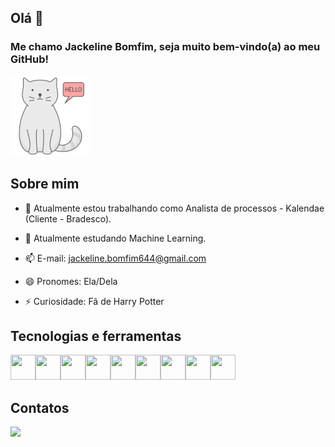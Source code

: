 ## Olá  👋

### Me chamo Jackeline Bomfim, seja muito bem-vindo(a) ao meu GitHub!

![](image/hello.png) 

## Sobre mim

- 🔭 Atualmente estou trabalhando como Analista de processos - Kalendae (Cliente - Bradesco).

- 🌱 Atualmente estudando Machine Learning.

- 📫 E-mail: jackeline.bomfim644@gmail.com

- 😄 Pronomes: Ela/Dela

- ⚡ Curiosidade: Fã de Harry Potter
    

## Tecnologias e ferramentas

<img src="https://cdn.jsdelivr.net/gh/devicons/devicon/icons/git/git-original.svg" width="40" height="40"/><img src="https://cdn.jsdelivr.net/gh/devicons/devicon/icons/java/java-original-wordmark.svg" width="40" height="40" /><img src="https://cdn.jsdelivr.net/gh/devicons/devicon/icons/mysql/mysql-original-wordmark.svg"  width="40" height="40"/><img src="https://cdn.jsdelivr.net/gh/devicons/devicon/icons/angularjs/angularjs-original.svg" width="40" height="40" /><img src="https://cdn.jsdelivr.net/gh/devicons/devicon/icons/javascript/javascript-original.svg"  width="40" height="40"/><img src="https://cdn.jsdelivr.net/gh/devicons/devicon/icons/jira/jira-original-wordmark.svg" width="40" height="40"/><img src="https://cdn.jsdelivr.net/gh/devicons/devicon/icons/spring/spring-original.svg" width="40" height="40"/><img src="https://cdn.jsdelivr.net/gh/devicons/devicon/icons/html5/html5-original-wordmark.svg" width="40" height="40"/><img src="https://cdn.jsdelivr.net/gh/devicons/devicon/icons/css3/css3-original-wordmark.svg" width="40" height="40"/>



## Contatos

 <a href="https://www.linkedin.com/in/jacke-bomfim" target="_blank"><img src="https://img.shields.io/badge/-LinkedIn-%230077B5?style=for-the-badge&logo=linkedin&logoColor=white" target="_blank"></a>   






